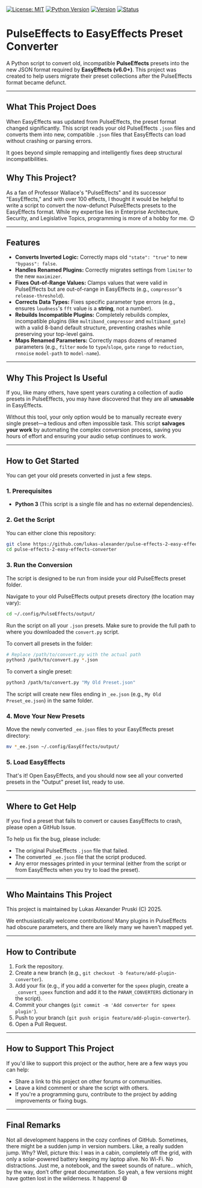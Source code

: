 [![License: MIT](https://img.shields.io/badge/License-MIT-yellow.svg)](https://opensource.org/licenses/MIT)
[![Python Version](https://img.shields.io/badge/python-3.6%2B-blue.svg)](https://www.python.org/)
[![Version](https://img.shields.io/badge/version-1.1-blue.svg)](https://github.com/lukas-alexander/pulse-effects-2-easy-effects-converter)
[![Status](https://img.shields.io/badge/status-active-success.svg)](https://github.com/lukas-alexander/pulse-effects-2-easy-effects-converter)

# PulseEffects to EasyEffects Preset Converter

A Python script to convert old, incompatible **PulseEffects** presets into the new JSON format required by **EasyEffects (v6.0+)**. This project was created to help users migrate their preset collections after the PulseEffects format became defunct.

---

## What This Project Does

When EasyEffects was updated from PulseEffects, the preset format changed significantly. This script reads your old PulseEffects `.json` files and converts them into new, compatible `.json` files that EasyEffects can load without crashing or parsing errors.

It goes beyond simple remapping and intelligently fixes deep structural incompatibilities.

## Why This Project?

As a fan of Professor Wallace's "PulseEffects" and its successor "EasyEffects," and with over 100 effects, I thought it would be helpful to write a script to convert the now-defunct PulseEffects presets to the EasyEffects format. While my expertise lies in Enterprise Architecture, Security, and Legislative Topics, programming is more of a hobby for me. 😉

---

## Features

* **Converts Inverted Logic:** Correctly maps old `"state": "true"` to new `"bypass": false`.
* **Handles Renamed Plugins:** Correctly migrates settings from `limiter` to the new `maximizer`.
* **Fixes Out-of-Range Values:** Clamps values that were valid in PulseEffects but are out-of-range in EasyEffects (e.g., `compressor`'s `release-threshold`).
* **Corrects Data Types:** Fixes specific parameter type errors (e.g., ensures `loudness`'s `fft` value is a **string**, not a number).
* **Rebuilds Incompatible Plugins:** Completely rebuilds complex, incompatible plugins (like `multiband_compressor` and `multiband_gate`) with a valid 8-band default structure, preventing crashes while preserving your top-level gains.
* **Maps Renamed Parameters:** Correctly maps dozens of renamed parameters (e.g., `filter` `mode` to `type`/`slope`, `gate` `range` to `reduction`, `rnnoise` `model-path` to `model-name`).

---

## Why This Project Is Useful

If you, like many others, have spent years curating a collection of audio presets in PulseEffects, you may have discovered that they are all **unusable** in EasyEffects.

Without this tool, your only option would be to manually recreate every single preset—a tedious and often impossible task. This script **salvages your work** by automating the complex conversion process, saving you hours of effort and ensuring your audio setup continues to work.

---

## How to Get Started

You can get your old presets converted in just a few steps.

### 1. Prerequisites

* **Python 3** (This script is a single file and has no external dependencies).

### 2. Get the Script

You can either clone this repository:

```bash
git clone https://github.com/lukas-alexander/pulse-effects-2-easy-effects-converter.git
cd pulse-effects-2-easy-effects-converter
````

### 3. Run the Conversion

The script is designed to be run from inside your old PulseEffects preset folder.

Navigate to your old PulseEffects output presets directory (the location may vary):

```bash
cd ~/.config/PulseEffects/output/
```

Run the script on all your `.json` presets. Make sure to provide the full path to where you downloaded the `convert.py` script.

To convert all presets in the folder:

```bash
# Replace /path/to/convert.py with the actual path
python3 /path/to/convert.py *.json
```

To convert a single preset:

```bash
python3 /path/to/convert.py "My Old Preset.json"
```

The script will create new files ending in `_ee.json` (e.g., `My Old Preset_ee.json`) in the same folder.

### 4. Move Your New Presets

Move the newly converted `_ee.json` files to your EasyEffects preset directory:

```bash
mv *_ee.json ~/.config/EasyEffects/output/
```

### 5. Load EasyEffects

That's it! Open EasyEffects, and you should now see all your converted presets in the "Output" preset list, ready to use.

---

## Where to Get Help

If you find a preset that fails to convert or causes EasyEffects to crash, please open a GitHub Issue.

To help us fix the bug, please include:

* The original PulseEffects `.json` file that failed.
* The converted `_ee.json` file that the script produced.
* Any error messages printed in your terminal (either from the script or from EasyEffects when you try to load the preset).

---

## Who Maintains This Project

This project is maintained by Lukas Alexander Pruski (C) 2025.

We enthusiastically welcome contributions! Many plugins in PulseEffects had obscure parameters, and there are likely many we haven't mapped yet.

---

## How to Contribute

1. Fork the repository.
2. Create a new branch (e.g., `git checkout -b feature/add-plugin-converter`).
3. Add your fix (e.g., if you add a converter for the `speex` plugin, create a `_convert_speex` function and add it to the `PARAM_CONVERTERS` dictionary in the script).
4. Commit your changes (`git commit -m 'Add converter for speex plugin'`).
5. Push to your branch (`git push origin feature/add-plugin-converter`).
6. Open a Pull Request.

---

## How to Support This Project

If you'd like to support this project or the author, here are a few ways you can help:

* Share a link to this project on other forums or communities.
* Leave a kind comment or share the script with others.
* If you're a programming guru, contribute to the project by adding improvements or fixing bugs.

---

## Final Remarks

Not all development happens in the cozy confines of GitHub. Sometimes, there might be a sudden jump in version numbers. Like, a really sudden jump. Why? Well, picture this: I was in a cabin, completely off the grid, with only a solar-powered battery keeping my laptop alive. No Wi-Fi. No distractions. Just me, a notebook, and the sweet sounds of nature… which, by the way, don’t offer great documentation. So yeah, a few versions might have gotten lost in the wilderness. It happens! 😄
